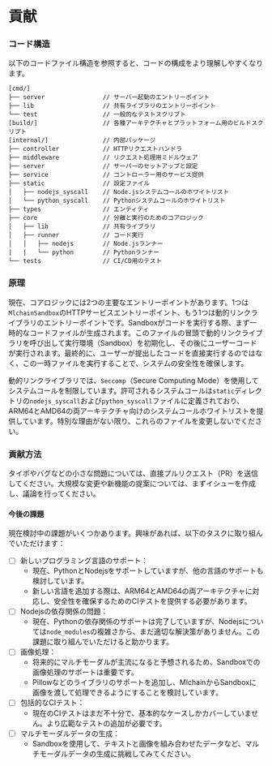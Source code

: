 # 貢献

### コード構造
以下のコードファイル構造を参照すると、コードの構成をより理解しやすくなります。
```
[cmd/]
├── server                // サーバー起動のエントリーポイント
├── lib                   // 共有ライブラリのエントリーポイント
└── test                  // 一般的なテストスクリプト
[build/]                  // 各種アーキテクチャとプラットフォーム用のビルドスクリプト
[internal/]               // 内部パッケージ
├── controller            // HTTPリクエストハンドラ
├── middleware            // リクエスト処理用ミドルウェア
├── server                // サーバーのセットアップと設定
├── service               // コントローラー用のサービス提供
├── static                // 設定ファイル
│   ├── nodejs_syscall    // Node.jsシステムコールのホワイトリスト
│   └── python_syscall    // Pythonシステムコールのホワイトリスト
├── types                 // エンティティ
├── core                  // 分離と実行のためのコアロジック
│   ├── lib               // 共有ライブラリ
│   ├── runner            // コード実行
│   │   ├── nodejs        // Node.jsランナー
|   |   └── python        // Pythonランナー
└── tests                 // CI/CD用のテスト
```

### 原理
現在、コアロジックには2つの主要なエントリーポイントがあります。1つは`MlchainSandbox`のHTTPサービスエントリーポイント、もう1つは動的リンクライブラリのエントリーポイントです。Sandboxがコードを実行する際、まず一時的なコードファイルが生成されます。このファイルの冒頭で動的リンクライブラリを呼び出して実行環境（Sandbox）を初期化し、その後にユーザーコードが実行されます。最終的に、ユーザーが提出したコードを直接実行するのではなく、この一時ファイルを実行することで、システムの安全性を確保します。

動的リンクライブラリでは、`Seccomp`（Secure Computing Mode）を使用してシステムコールを制限しています。許可されるシステムコールは`static`ディレクトリの`nodejs_syscall`および`python_syscall`ファイルに定義されており、ARM64とAMD64の両アーキテクチャ向けのシステムコールホワイトリストを提供しています。特別な理由がない限り、これらのファイルを変更しないでください。

### 貢献方法
タイポやバグなどの小さな問題については、直接プルリクエスト（PR）を送信してください。大規模な変更や新機能の提案については、まずイシューを作成し、議論を行ってください。

#### 今後の課題
現在検討中の課題がいくつかあります。興味があれば、以下のタスクに取り組んでいただけます：
- [ ] 新しいプログラミング言語のサポート：
    - 現在、PythonとNodejsをサポートしていますが、他の言語のサポートも検討しています。
    - 新しい言語を追加する際は、ARM64とAMD64の両アーキテクチャに対応し、安全性を確保するためのCIテストを提供する必要があります。
- [ ] Nodejsの依存関係の問題：
    - 現在、Pythonの依存関係のサポートは完了していますが、Nodejsについては`node_modules`の複雑さから、まだ適切な解決策がありません。この課題に取り組んでいただけると助かります。
- [ ] 画像処理：
    - 将来的にマルチモーダルが主流になると予想されるため、Sandboxでの画像処理のサポートは重要です。
    - Pillowなどのライブラリのサポートを追加し、MlchainからSandboxに画像を渡して処理できるようにすることを検討しています。
- [ ] 包括的なCIテスト：
    - 現在のCIテストはまだ不十分で、基本的なケースしかカバーしていません。より広範なテストの追加が必要です。
- [ ] マルチモーダルデータの生成：
    - Sandboxを使用して、テキストと画像を組み合わせたデータなど、マルチモーダルデータの生成に挑戦してみてください。